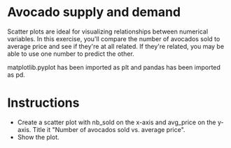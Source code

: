 # Avocado supply and demand
Scatter plots are ideal for visualizing relationships between numerical variables. In this exercise, you'll compare the number of avocados sold to average price and see if they're at all related. If they're related, you may be able to use one number to predict the other.

matplotlib.pyplot has been imported as plt and pandas has been imported as pd.

# Instructions
- Create a scatter plot with nb_sold on the x-axis and avg_price on the y-axis. Title it "Number of avocados sold vs. average price".
- Show the plot.
